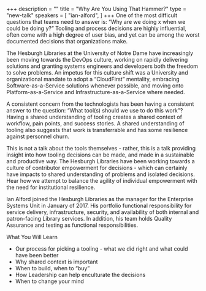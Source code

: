 +++
description = ""
title = "Why Are You Using That Hammer?"
type = "new-talk"
speakers = [
        "ian-alford",
]
+++
One of the most difficult questions that teams need to answer is: “Why
are we doing x when we could be doing y?” Tooling and process decisions
are highly influential, often come with a high degree of user bias, and
yet can be among the worst documented decisions that organizations make.

The Hesburgh Libraries at the University of Notre Dame have increasingly
been moving towards the DevOps culture, working on rapidly delivering
solutions and granting systems engineers and developers both the freedom
to solve problems. An impetus for this culture shift was a University
and organizational mandate to adopt a “CloudFirst” mentality, embracing
Software-as-a-Service solutions whenever possible, and moving onto
Platform-as-a-Service and Infrastructure-as-a-Service where needed.

A consistent concern from the technologists has been having a consistent
answer to the question: “What tool(s) should we use to do this work”?
Having a shared understanding of tooling creates a shared context of
workflow, pain points, and success stories. A shared understanding of
tooling also suggests that work is transferrable and has some resilience
against personnel churn.

This is not a talk about the tools themselves - rather, this is a talk
providing insight into how tooling decisions can be made, and made in a
sustainable and productive way. The Hesburgh Libraries have been working
towards a culture of contributor empowerment for decisions - which can
certainly have impacts to shared understanding of problems and isolated
decisions. Hear how we attempt to balance the agility of individual
empowerment with the need for institutional resilience.

Ian Alford joined the Hesburgh Libraries as the manager for the
Enterprise Systems Unit in January of 2017. His portfolio functional
responsibility for service delivery, infrastructure, security, and
availability of both internal and patron-facing Library services. In
addition, his team holds Quality Assurance and testing as functional
responsibilities.

What You Will Learn

* Our process for picking a tooling - what we did right and what could have been better
* Why shared context is important
* When to build, when to “buy”
* How Leadership can help enculturate the decisions
* When to change your mind